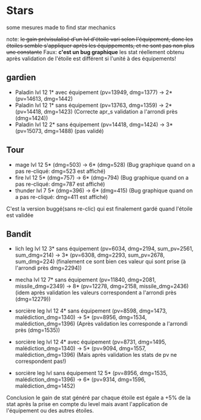 <!--
    This is a personal project to understand and improve my knowledge/tactics in the game Caravan War.
    Copyright (C) 2019  Kasonnara <kasonnara@laposte.net>

    This program is free software: you can redistribute it and/or modify
    it under the terms of the GNU General Public License as published by
    the Free Software Foundation, either version 3 of the License, or
    (at your option) any later version.

    This program is distributed in the hope that it will be useful,
    but WITHOUT ANY WARRANTY; without even the implied warranty of
    MERCHANTABILITY or FITNESS FOR A PARTICULAR PURPOSE.  See the
    GNU General Public License for more details.

    You should have received a copy of the GNU General Public License
    along with this program.  If not, see <https://www.gnu.org/licenses/>.
-->

# Stars

some mesures made to find star mechanics

note: ~~le gain prévisulalisé d'un lvl d'étoile vari selon l'équipement, donc les étoiles semble s'appliquer après les équippements, et ne sont pas non plus une constante~~
Faux: **c'est un bug graphique** les stat réellement obtenu après validation de l'étoile est différent si l'unité à des équipements!

## gardien

- Paladin lvl 12 1* avec équipement (pv=13949, dmg=1377) -> 2* (pv=14613, dmg=1442) 
- Paladin lvl 12 1* sans équipement (pv=13763, dmg=1359) -> 2* (pv=14418, dmg=1423) (Correcte apr_s validation a l'arrondi près (dmg=1424))
- Paladin lvl 12 2* sans équipement (pv=14418, dmg=1424) -> 3* (pv=15073, dmg=1488) (pas validé)

## Tour

- mage lvl 12 5* (dmg=503) -> 6* (dmg=528) (Bug graphique quand on a pas re-cliqué: dmg=523 est affiché)
- fire lvl 12 5* (dmg=757) -> 6* (dmg=794) (Bug graphique quand on a pas re-cliqué: dmg=787 est affiché)
- thunder lvl 7 5* (dmg=396) -> 6* (dmg=415) (Bug graphique quand on a pas re-cliqué: dmg=411 est affiché)

C'est la version buggé(sans re-clic) qui est finalement gardé quand l'étoile est validée

## Bandit

- lich leg lvl 12 3* sans équipement (pv=6034, dmg=2194, sum_pv=2561, sum_dmg=214) -> 3* (pv=6308, dmg=2293, sum_pv=2678, sum_dmg=224) (finalement ce sont bien ces valeur qui sont prise (à l'arrondi près dmg=2294))

- mecha lvl 12 7* sans équipement (pv=11840, dmg=2081, missile_dmg=2349) -> 8* (pv=12278, dmg=2158, missile_dmg=2436) (idem après validation les valeurs correspondent a l'arrondi près (dmg=12279))

- sorcière leg lvl 12 4* sans équipement (pv=8598, dmg=1473, malédiction_dmg=1340) -> 5* (pv=8956, dmg=1534, malédiction_dmg=1396) (Après validation les corresponde a l'arrondi près (dmg=1535))
 - sorcière leg lvl 12 4* avec équipement (pv=8731, dmg=1495, malédiction_dmg=1340) -> 5* (pv=9094, dmg=1557, malédiction_dmg=1396) (Mais après validation les stats de pv ne correspondent pas!)
 - sorcière leg lvl sans équipement 12 5* (pv=8956, dmg=1535, malédiction_dmg=1396) -> 6* (pv=9314, dmg=1596, malédiction_dmg=1452)


Conclusion le gain de stat généré par chaque étoile est égale a +5% de la stat après la prise en compte du level mais avant l'application de l'équipement ou des autres étoiles.
